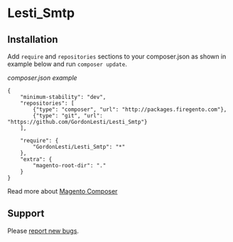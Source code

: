 Lesti_Smtp
==========

Installation
------------

Add `require` and `repositories` sections to your composer.json as shown in example below and run `composer update`.

*composer.json example*

```
{
    "minimum-stability": "dev",
    "repositories": [
        {"type": "composer", "url": "http://packages.firegento.com"},
        {"type": "git", "url": "https://github.com/GordonLesti/Lesti_Smtp"}
    ],

    "require": {
        "GordonLesti/Lesti_Smtp": "*"
    },
    "extra": {
        "magento-root-dir": "."
    }
}
```

Read more about [Magento Composer](https://github.com/kirchbergerknorr/magento/wiki)

Support
-------

Please [report new bugs](https://github.com/GordonLesti/Lesti_Smtp/issues/new).
